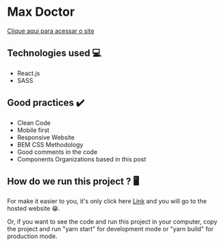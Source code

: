 <h1>Max Doctor</h1>

<a href="https://insta-react.netlify.app/">Clique aqui para acessar o site</a>

<h2>Technologies used 💻</h2>
<ul>
  <li>React.js</li>
  <li>SASS</li>
</ul>

<h2>Good practices ✔️</h2>
<ul>
  <li>Clean Code</li>
  <li>Mobile first</li>
  <li>Responsive Website</li>
  <li>BEM CSS Methodology</li>
  <li>Good comments in the code</li>
  <li>Components Organizations based in this post</li>
</ul>

<h2>How do we run this project ? 🖥️</h2>
<p>
  For make it easier to you, it's only click here <a href="https://insta-react.netlify.app/">Link</a> and you will go to the hosted website 😁.

  Or, if you want to see the code and run this project in your computer, copy the project and run "yarn start" for development mode or "yarn build" for production mode.
</p>
